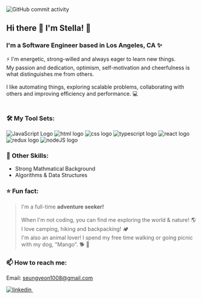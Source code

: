 
![GitHub commit activity](https://img.shields.io/github/commit-activity/m/StellaBaek/StellaBaek?color=%23ffc1bf&logo=Github&style=flat-square)

## Hi there 👋 I'm Stella! 🤍 

### I'm a Software Engineer based in Los Angeles, CA ✨ 

⚡️ I'm energetic, strong-willed and always eager to learn new things. <br>
My passion and dedication, optimism, self-motivation and cheerfulness is what distinguishes me from others. <br><br>
I like automating things, exploring scalable problems, collaborating with others and improving efficiency and performance. 💻<br><br>

### 🛠 My Tool Sets:  

<p float="left">
<img src="https://img.shields.io/badge/javascript-%23323330.svg?style=for-the-badge&logo=javascript&logoColor=%23F7DF1E" alt="JavaScript Logo" style="display: inline-block">
<img src="https://img.shields.io/badge/html5-%23E34F26.svg?style=for-the-badge&logo=html5&logoColor=white" alt="html logo"  style="display: inline-block">
<img src="https://img.shields.io/badge/css3-%231572B6.svg?style=for-the-badge&logo=css3&logoColor=white" alt="css logo"  style="display: inline-block"> 
<img src="https://img.shields.io/badge/typescript-%23007ACC.svg?style=for-the-badge&logo=typescript&logoColor=white" alt="typescript logo" style="display: inline-block"> 
<img src="https://img.shields.io/badge/react-%2320232a.svg?style=for-the-badge&logo=react&logoColor=%2361DAFB" alt="react logo"  style="display: inline-block">
<img src="https://img.shields.io/badge/redux-%23593d88.svg?style=for-the-badge&logo=redux&logoColor=white" alt="redux logo"  style="display: inline-block"> 
<img src="https://img.shields.io/badge/node.js-6DA55F?style=for-the-badge&logo=node.js&logoColor=white" alt="nodeJS logo"  style="display: inline-block">

</p>

### 💪 Other Skills: 
* Strong Mathmatical Background <br>
* Algorithms & Data Structures 


### ⭐️ Fun fact: 
> I'm a full-time <b>adventure seeker!</b> <br><br>
When I'm not coding, you can find me exploring the world & nature! 🌎 I love camping, hiking and backpacking! 🏕 <br>
I'm also an animal lover! I spend my free time walking or going picnic with my dog, "Mango". 🐕 🐾

### 📫 How to reach me: 
Email: seungyeon1008@gmail.com <br>
<p>
  <a href="www.linkedin.com/in/stellabaek" rel="stella's linkedin">
    <img src="https://img.shields.io/badge/LinkedIn-0077B5?style=for-the-badge&logo=linkedin&logoColor=white" alt="linkedin"> 
  </a> &nbsp; 
</p>




<!--
**StellaBaek/StellaBaek** is a ✨ _special_ ✨ repository because its `README.md` (this file) appears on your GitHub profile.

Here are some ideas to get you started:

- 🔭 I’m currently working on ...
- 🌱 I’m currently learning ...
- 👯 I’m looking to collaborate on ...
- 🤔 I’m looking for help with ...
- 💬 Ask me about ...
- 📫 How to reach me: ...
- 😄 Pronouns: ...
- ⚡ Fun fact: ...
-->
